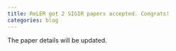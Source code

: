 ```yaml
---
title: ReLER got 2 SIGIR papers accepted. Congrats!
categories: blog
---
```



The paper details will be updated.
